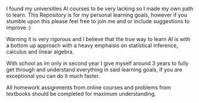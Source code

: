 I found my universities AI courses to be very lacking so I made my own path to learn. This Repository is for my personal learning goals, however if you stumble upon this please feel free to join me and or include suggestions to improve :)

Warning it is very rigorous and I believe that the true way to learn AI is with a bottom up approach with a heavy emphaisis on statistical inference, calculus and linear algebra.

With school as im only in second year I give myself around 3 years to fully get through and understand everything in said learning goals, if you are exceptional you can do it much faster.

All homework assignments from online courses and problems from textbooks should be completed for maximum understanding.
